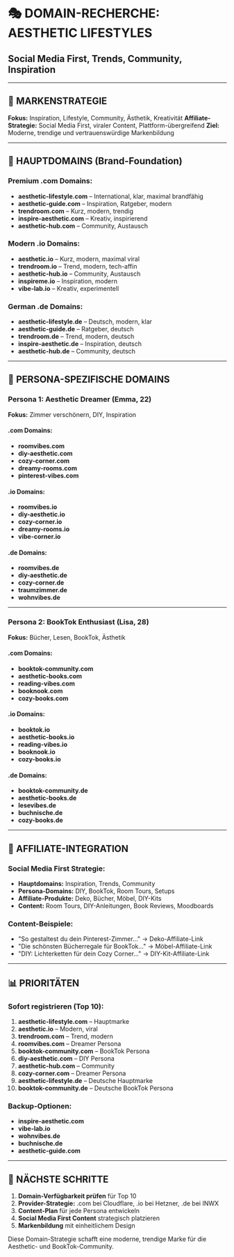 # 🎭 DOMAIN-RECHERCHE: AESTHETIC LIFESTYLES
## Social Media First, Trends, Community, Inspiration

---

## 🎯 MARKENSTRATEGIE
**Fokus:** Inspiration, Lifestyle, Community, Ästhetik, Kreativität
**Affiliate-Strategie:** Social Media First, viraler Content, Plattform-übergreifend
**Ziel:** Moderne, trendige und vertrauenswürdige Markenbildung

---

## 👑 HAUPTDOMAINS (Brand-Foundation)

### **Premium .com Domains:**
- **aesthetic-lifestyle.com** – International, klar, maximal brandfähig
- **aesthetic-guide.com** – Inspiration, Ratgeber, modern
- **trendroom.com** – Kurz, modern, trendig
- **inspire-aesthetic.com** – Kreativ, inspirierend
- **aesthetic-hub.com** – Community, Austausch

### **Modern .io Domains:**
- **aesthetic.io** – Kurz, modern, maximal viral
- **trendroom.io** – Trend, modern, tech-affin
- **aesthetic-hub.io** – Community, Austausch
- **inspireme.io** – Inspiration, modern
- **vibe-lab.io** – Kreativ, experimentell

### **German .de Domains:**
- **aesthetic-lifestyle.de** – Deutsch, modern, klar
- **aesthetic-guide.de** – Ratgeber, deutsch
- **trendroom.de** – Trend, modern, deutsch
- **inspire-aesthetic.de** – Inspiration, deutsch
- **aesthetic-hub.de** – Community, deutsch

---

## 👥 PERSONA-SPEZIFISCHE DOMAINS

### **Persona 1: Aesthetic Dreamer (Emma, 22)**
**Fokus:** Zimmer verschönern, DIY, Inspiration

#### **.com Domains:**
- **roomvibes.com**
- **diy-aesthetic.com**
- **cozy-corner.com**
- **dreamy-rooms.com**
- **pinterest-vibes.com**

#### **.io Domains:**
- **roomvibes.io**
- **diy-aesthetic.io**
- **cozy-corner.io**
- **dreamy-rooms.io**
- **vibe-corner.io**

#### **.de Domains:**
- **roomvibes.de**
- **diy-aesthetic.de**
- **cozy-corner.de**
- **traumzimmer.de**
- **wohnvibes.de**

---

### **Persona 2: BookTok Enthusiast (Lisa, 28)**
**Fokus:** Bücher, Lesen, BookTok, Ästhetik

#### **.com Domains:**
- **booktok-community.com**
- **aesthetic-books.com**
- **reading-vibes.com**
- **booknook.com**
- **cozy-books.com**

#### **.io Domains:**
- **booktok.io**
- **aesthetic-books.io**
- **reading-vibes.io**
- **booknook.io**
- **cozy-books.io**

#### **.de Domains:**
- **booktok-community.de**
- **aesthetic-books.de**
- **lesevibes.de**
- **buchnische.de**
- **cozy-books.de**

---

## 🎯 AFFILIATE-INTEGRATION

### **Social Media First Strategie:**
- **Hauptdomains:** Inspiration, Trends, Community
- **Persona-Domains:** DIY, BookTok, Room Tours, Setups
- **Affiliate-Produkte:** Deko, Bücher, Möbel, DIY-Kits
- **Content:** Room Tours, DIY-Anleitungen, Book Reviews, Moodboards

### **Content-Beispiele:**
- "So gestaltest du dein Pinterest-Zimmer..." → Deko-Affiliate-Link
- "Die schönsten Bücherregale für BookTok..." → Möbel-Affiliate-Link
- "DIY: Lichterketten für dein Cozy Corner..." → DIY-Kit-Affiliate-Link

---

## 📊 PRIORITÄTEN

### **Sofort registrieren (Top 10):**
1. **aesthetic-lifestyle.com** – Hauptmarke
2. **aesthetic.io** – Modern, viral
3. **trendroom.com** – Trend, modern
4. **roomvibes.com** – Dreamer Persona
5. **booktok-community.com** – BookTok Persona
6. **diy-aesthetic.com** – DIY Persona
7. **aesthetic-hub.com** – Community
8. **cozy-corner.com** – Dreamer Persona
9. **aesthetic-lifestyle.de** – Deutsche Hauptmarke
10. **booktok-community.de** – Deutsche BookTok Persona

### **Backup-Optionen:**
- **inspire-aesthetic.com**
- **vibe-lab.io**
- **wohnvibes.de**
- **buchnische.de**
- **aesthetic-guide.com**

---

## 🚀 NÄCHSTE SCHRITTE

1. **Domain-Verfügbarkeit prüfen** für Top 10
2. **Provider-Strategie:** .com bei Cloudflare, .io bei Hetzner, .de bei INWX
3. **Content-Plan** für jede Persona entwickeln
4. **Social Media First Content** strategisch platzieren
5. **Markenbildung** mit einheitlichem Design

Diese Domain-Strategie schafft eine moderne, trendige Marke für die Aesthetic- und BookTok-Community.
